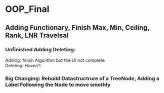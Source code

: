 # OOP_Final 
<h2>Adding Functionary, Finish Max, Min, Ceiling, Rank, LNR Travelsal</h2>
<h3> Unfinished Adding Deleting:
</h3>
Adding: finish Algorithm but the UI not complete<br>
Deleting: Haven't<br>
<h3> Big Changing: Rebuild Datastructrure of a TreeNode, Adding a Label Following the Node to move smothly
</h3>

